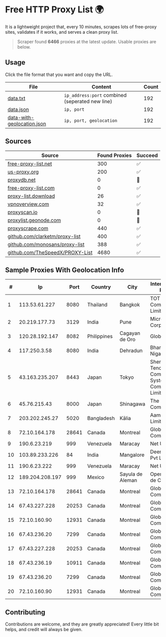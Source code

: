 
# Free HTTP Proxy List 🌍

It is a lightweight project that, every 10 minutes, scrapes lots of free-proxy sites, validates if it works, and serves a clean proxy list.


> Scraper found **6466** proxies at the latest update. Usable proxies are below.

## Usage

Click the file format that you want and copy the URL.


|File|Content|Count|
|----|-------|-----|
|[data.txt](https://raw.githubusercontent.com/themiralay/Proxy-List-World/master/data.txt)|`ip_address:port` combined (seperated new line)|192|
|[data.json](https://raw.githubusercontent.com/themiralay/Proxy-List-World/master/data.json)|`ip, port`|192|
|[data-with-geolocation.json](https://raw.githubusercontent.com/themiralay/Proxy-List-World/master/data-with-geolocation.json)|`ip, port, geolocation`|192|

## Sources

|Source|Found Proxies|Succeed|
|------|-------------|-------|
|[free-proxy-list.net](https://free-proxy-list.net)|300|✅|
|[us-proxy.org](https://www.us-proxy.org)|200|✅|
|[proxydb.net](http://proxydb.net)|0|🚫|
|[free-proxy-list.com](https://free-proxy-list.com/?page=&port=&type%5B%5D=http&type%5B%5D=https&up_time=0&search=Search)|0|✅|
|[proxy-list.download](https://www.proxy-list.download/HTTP)|26|✅|
|[vpnoverview.com](https://vpnoverview.com/privacy/anonymous-browsing/free-proxy-servers)|32|✅|
|[proxyscan.io](https://www.proxyscan.io)|0|🚫|
|[proxylist.geonode.com](https://proxylist.geonode.com/api/proxy-list?limit=300&page=1&sort_by=lastChecked&sort_type=desc&protocols=http,https)|0|🚫|
|[proxyscrape.com](https://api.proxyscrape.com/v2/?request=displayproxies&protocol=http&timeout=10000&country=all&ssl=all&anonymity=all)|440|✅|
|[github.com/clarketm/proxy-list](https://raw.githubusercontent.com/clarketm/proxy-list/master/proxy-list-raw.txt)|400|✅|
|[github.com/monosans/proxy-list](https://raw.githubusercontent.com/monosans/proxy-list/main/proxies/http.txt)|388|✅|
|[github.com/TheSpeedX/PROXY-List](https://raw.githubusercontent.com/TheSpeedX/PROXY-List/master/http.txt)|4680|✅|


## Sample Proxies With Geolocation Info

|#|Ip|Port|Country|City|Internet Service Provider|
|-|--|----|-------|----|-------------------------|
|1|113.53.61.227|8080|Thailand|Bangkok|TOT Public Company Limited|
|2|20.219.177.73|3129|India|Pune|Microsoft Corporation|
|3|120.28.192.147|8082|Philippines|Cagayan de Oro|Globe Telecom|
|4|117.250.3.58|8080|India|Dehradun|Bharat Sanchar Nigam Ltd|
|5|43.163.235.207|8443|Japan|Tokyo|Shenzhen Tencent Computer Systems Company Limited|
|6|45.76.215.43|8000|Japan|Shinagawa|The Constant Company|
|7|203.202.245.27|5020|Bangladesh|Kālia|Aamra Networks Limited|
|8|72.10.164.178|28641|Canada|Montreal|GloboTech Communications|
|9|190.6.23.219|999|Venezuela|Maracay|Net Uno|
|10|103.89.233.226|84|India|Mangalore|Deenet Services Pvt Ltd|
|11|190.6.23.222|999|Venezuela|Maracay|Net Uno|
|12|189.204.208.197|999|Mexico|Sayula de Aleman|Operbes, S.A. de C.V.|
|13|72.10.164.178|28641|Canada|Montreal|GloboTech Communications|
|14|67.43.227.228|20253|Canada|Montreal|GloboTech Communications|
|15|72.10.160.90|12931|Canada|Montreal|GloboTech Communications|
|16|67.43.236.20|7299|Canada|Montreal|GloboTech Communications|
|17|67.43.227.228|20253|Canada|Montreal|GloboTech Communications|
|18|67.43.236.19|10911|Canada|Montreal|GloboTech Communications|
|19|67.43.236.20|7299|Canada|Montreal|GloboTech Communications|
|20|72.10.160.90|12931|Canada|Montreal|GloboTech Communications|



## Contributing

Contributions are welcome, and they are greatly appreciated! Every
little bit helps, and credit will always be given.

